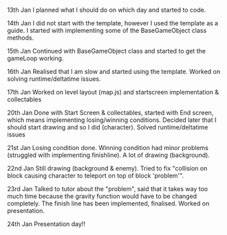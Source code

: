 13th Jan
I planned what I should do on which day and started to code.

14th Jan
I did not start with the template, however I used the template as a guide. I started with implementing some of the BaseGameObject class methods.

15th Jan
Continued with BaseGameObject class and started to get the gameLoop working.

16th Jan 
Realised that I am slow and started using the template. Worked on solving runtime/deltatime issues.

17th Jan
Worked on level layout (map.js) and startscreen implementation & collectables

20th Jan
Done with Start Screen & collectables, started with End screen, which means implementing losing/winning conditions. Decided later that I should start drawing and so I did (character). Solved runtime/deltatime issues

21st Jan
Losing condition done. Winning condition had minor problems (struggled with implementing finishline). A lot of drawing (background).

22nd Jan
Still drawing (background & enemy). Tried to fix "collision on block causing character to teleport on top of block 'problem'".

23rd Jan
Talked to tutor about the "problem", said that it takes way too much time because the gravity function would have to be changed completely. The finish line has been implemented, finalised. Worked on presentation.

24th Jan
Presentation day!!
